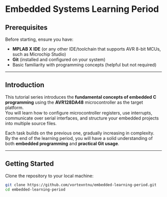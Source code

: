 # Embedded Systems Learning Period

## Prerequisites

Before starting, ensure you have:

- **MPLAB X IDE** (or any other IDE/toolchain that supports AVR 8-bit MCUs, such as Microchip Studio)
- **Git** (installed and configured on your system)
- Basic familiarity with programming concepts (helpful but not required)

---

## Introduction

This tutorial series introduces the **fundamental concepts of embedded C programming** using the **AVR128DA48** microcontroller as the target platform.  
You will learn how to configure microcontroller registers, use interrupts, communicate over serial interfaces, and structure your embedded projects into multiple source files.

Each task builds on the previous one, gradually increasing in complexity.  
By the end of the learning period, you will have a solid understanding of both **embedded programming** and **practical Git usage**.

---

## Getting Started

Clone the repository to your local machine:

```bash
git clone https://github.com/vortexntnu/embedded-learning-period.git
cd embedded-learning-period
